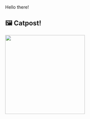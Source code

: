 Hello there!



## 🖼️ Catpost!

<sub>
    <img src="https://cdn2.thecatapi.com/images/a9j.jpg" height="256">
</sub>

